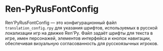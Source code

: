 # Ren-PyRusFontConfig
Ren'PyRusFontConfig — это конфигурационный файл `translation_config.rpy` для указания шрифтов, используемых в русской локализации игр на движке Ren'Py. Файл задаёт шрифты для текста в игре, имен персонажей, элементов интерфейса и кнопок навигации, обеспечивая визуальную согласованность для русскоязычных игроков.

